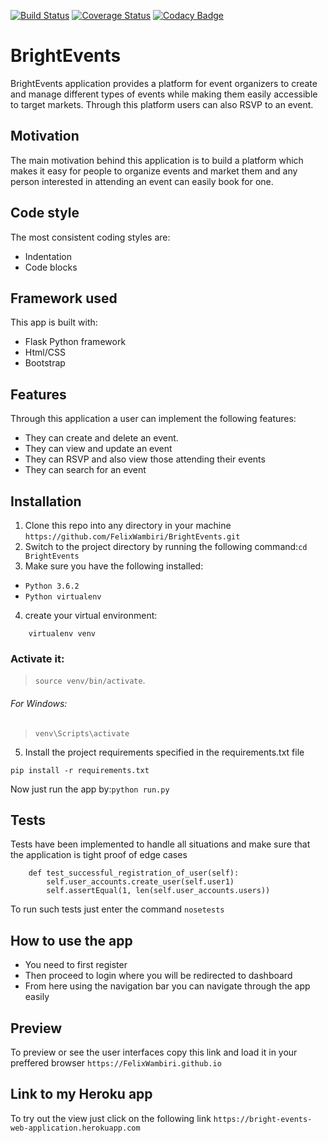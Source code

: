 [![Build Status](https://travis-ci.org/FelixWambiri/BrightEvents.svg?branch=features)](https://travis-ci.org/FelixWambiri/BrightEvents)
[![Coverage Status](https://coveralls.io/repos/github/FelixWambiri/BrightEvents/badge.svg?branch=features)](https://coveralls.io/github/FelixWambiri/BrightEvents?branch=features)
[![Codacy Badge](https://api.codacy.com/project/badge/Grade/25d2dd42ba0349459306f9a1a65bfc7a)](https://www.codacy.com/app/FelixWambiri/BrightEvents?utm_source=github.com&amp;utm_medium=referral&amp;utm_content=FelixWambiri/BrightEvents&amp;utm_campaign=Badge_Grade)
# BrightEvents
BrightEvents application provides a platform for event organizers to create and manage different types of events while
making them easily accessible to target markets. Through this platform users can also RSVP to an event.

## Motivation
The main motivation behind this application is to build a platform which makes it easy for people to organize events
 and market them and any person interested in attending an event can easily book for one.
 
 
## Code style
The most consistent coding styles are:
- Indentation
- Code blocks
 
## Framework used
This app is built with:
- Flask Python framework
- Html/CSS
- Bootstrap

## Features
Through this application a user can implement the following features:
- They can create and delete an event.
- They can view and update an event
- They can RSVP and also view those attending their events
- They can search for an event

## Installation
1. Clone this repo into any directory in your machine `https://github.com/FelixWambiri/BrightEvents.git`
2. Switch to the project directory by running the following command:`cd BrightEvents`
3.  Make sure you have the following installed:
- `Python 3.6.2`
- `Python virtualenv`
4. create your virtual environment:
```bazaar
    virtualenv venv
```
### Activate it:
> `source venv/bin/activate`.
###### For Windows:
 >`venv\Scripts\activate`
5. Install the project requirements specified in the requirements.txt file
```bazaar
pip install -r requirements.txt
```
Now just run the app by:`python run.py`

## Tests 
Tests have been implemented to handle all situations and make sure that the application is tight proof of edge cases
```bazaar
    def test_successful_registration_of_user(self):
        self.user_accounts.create_user(self.user1)
        self.assertEqual(1, len(self.user_accounts.users))
```
To run such tests just enter the command `nosetests`

## How to use the app
- You need to first register
- Then proceed to login where you will be redirected to dashboard
- From here using the navigation bar you can navigate through the app easily

## Preview
To preview or see the user interfaces copy this link and load it in your preffered browser 
`https://FelixWambiri.github.io`

## Link to my Heroku app
To try out the view just click on the following link `https://bright-events-web-application.herokuapp.com`


